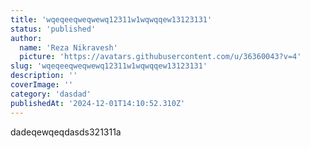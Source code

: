 ```yaml
---
title: 'wqeqeeqweqwewq12311w1wqwqqew13123131'
status: 'published'
author:
  name: 'Reza Nikravesh'
  picture: 'https://avatars.githubusercontent.com/u/36360043?v=4'
slug: 'wqeqeeqweqwewq12311w1wqwqqew13123131'
description: ''
coverImage: ''
category: 'dasdad'
publishedAt: '2024-12-01T14:10:52.310Z'
---
```


dadeqewqeqdasds321311a